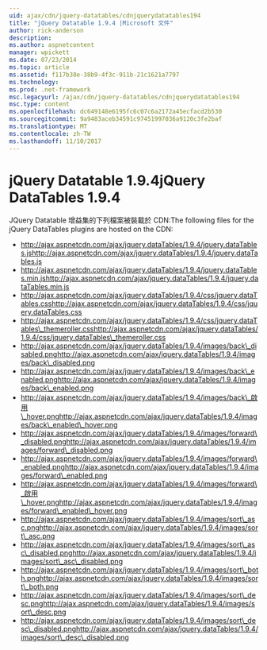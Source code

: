 ```yaml
---
uid: ajax/cdn/jquery-datatables/cdnjquerydatatables194
title: "jQuery Datatable 1.9.4 |Microsoft 文件"
author: rick-anderson
description: 
ms.author: aspnetcontent
manager: wpickett
ms.date: 07/23/2014
ms.topic: article
ms.assetid: f117b38e-38b9-4f3c-911b-21c1621a7797
ms.technology: 
ms.prod: .net-framework
msc.legacyurl: /ajax/cdn/jquery-datatables/cdnjquerydatatables194
msc.type: content
ms.openlocfilehash: dc649148e6195fc6c07c6a2172a45ecfacd2b530
ms.sourcegitcommit: 9a9483aceb34591c97451997036a9120c3fe2baf
ms.translationtype: MT
ms.contentlocale: zh-TW
ms.lasthandoff: 11/10/2017
---
```

<a name="jquery-datatables-194"></a><span data-ttu-id="8c68d-102">jQuery Datatable 1.9.4</span><span class="sxs-lookup"><span data-stu-id="8c68d-102">jQuery DataTables 1.9.4</span></span>
====================
<span data-ttu-id="8c68d-103">JQuery Datatable 增益集的下列檔案被裝載於 CDN:</span><span class="sxs-lookup"><span data-stu-id="8c68d-103">The following files for the jQuery DataTables plugins are hosted on the CDN:</span></span>

- <span data-ttu-id="8c68d-104">http://ajax.aspnetcdn.com/ajax/jquery.dataTables/1.9.4/jquery.dataTables.js</span><span class="sxs-lookup"><span data-stu-id="8c68d-104">http://ajax.aspnetcdn.com/ajax/jquery.dataTables/1.9.4/jquery.dataTables.js</span></span>
- <span data-ttu-id="8c68d-105">http://ajax.aspnetcdn.com/ajax/jquery.dataTables/1.9.4/jquery.dataTables.min.js</span><span class="sxs-lookup"><span data-stu-id="8c68d-105">http://ajax.aspnetcdn.com/ajax/jquery.dataTables/1.9.4/jquery.dataTables.min.js</span></span>
- <span data-ttu-id="8c68d-106">http://ajax.aspnetcdn.com/ajax/jquery.dataTables/1.9.4/css/jquery.dataTables.css</span><span class="sxs-lookup"><span data-stu-id="8c68d-106">http://ajax.aspnetcdn.com/ajax/jquery.dataTables/1.9.4/css/jquery.dataTables.css</span></span>
- <span data-ttu-id="8c68d-107">http://ajax.aspnetcdn.com/ajax/jquery.dataTables/1.9.4/css/jquery.dataTables\_themeroller.css</span><span class="sxs-lookup"><span data-stu-id="8c68d-107">http://ajax.aspnetcdn.com/ajax/jquery.dataTables/1.9.4/css/jquery.dataTables\_themeroller.css</span></span>
- <span data-ttu-id="8c68d-108">http://ajax.aspnetcdn.com/ajax/jquery.dataTables/1.9.4/images/back\_disabled.png</span><span class="sxs-lookup"><span data-stu-id="8c68d-108">http://ajax.aspnetcdn.com/ajax/jquery.dataTables/1.9.4/images/back\_disabled.png</span></span>
- <span data-ttu-id="8c68d-109">http://ajax.aspnetcdn.com/ajax/jquery.dataTables/1.9.4/images/back\_enabled.png</span><span class="sxs-lookup"><span data-stu-id="8c68d-109">http://ajax.aspnetcdn.com/ajax/jquery.dataTables/1.9.4/images/back\_enabled.png</span></span>
- <span data-ttu-id="8c68d-110">http://ajax.aspnetcdn.com/ajax/jquery.dataTables/1.9.4/images/back\_啟用\_hover.png</span><span class="sxs-lookup"><span data-stu-id="8c68d-110">http://ajax.aspnetcdn.com/ajax/jquery.dataTables/1.9.4/images/back\_enabled\_hover.png</span></span>
- <span data-ttu-id="8c68d-111">http://ajax.aspnetcdn.com/ajax/jquery.dataTables/1.9.4/images/forward\_disabled.png</span><span class="sxs-lookup"><span data-stu-id="8c68d-111">http://ajax.aspnetcdn.com/ajax/jquery.dataTables/1.9.4/images/forward\_disabled.png</span></span>
- <span data-ttu-id="8c68d-112">http://ajax.aspnetcdn.com/ajax/jquery.dataTables/1.9.4/images/forward\_enabled.png</span><span class="sxs-lookup"><span data-stu-id="8c68d-112">http://ajax.aspnetcdn.com/ajax/jquery.dataTables/1.9.4/images/forward\_enabled.png</span></span>
- <span data-ttu-id="8c68d-113">http://ajax.aspnetcdn.com/ajax/jquery.dataTables/1.9.4/images/forward\_啟用\_hover.png</span><span class="sxs-lookup"><span data-stu-id="8c68d-113">http://ajax.aspnetcdn.com/ajax/jquery.dataTables/1.9.4/images/forward\_enabled\_hover.png</span></span>
- <span data-ttu-id="8c68d-114">http://ajax.aspnetcdn.com/ajax/jquery.dataTables/1.9.4/images/sort\_asc.png</span><span class="sxs-lookup"><span data-stu-id="8c68d-114">http://ajax.aspnetcdn.com/ajax/jquery.dataTables/1.9.4/images/sort\_asc.png</span></span>
- <span data-ttu-id="8c68d-115">http://ajax.aspnetcdn.com/ajax/jquery.dataTables/1.9.4/images/sort\_asc\_disabled.png</span><span class="sxs-lookup"><span data-stu-id="8c68d-115">http://ajax.aspnetcdn.com/ajax/jquery.dataTables/1.9.4/images/sort\_asc\_disabled.png</span></span>
- <span data-ttu-id="8c68d-116">http://ajax.aspnetcdn.com/ajax/jquery.dataTables/1.9.4/images/sort\_both.png</span><span class="sxs-lookup"><span data-stu-id="8c68d-116">http://ajax.aspnetcdn.com/ajax/jquery.dataTables/1.9.4/images/sort\_both.png</span></span>
- <span data-ttu-id="8c68d-117">http://ajax.aspnetcdn.com/ajax/jquery.dataTables/1.9.4/images/sort\_desc.png</span><span class="sxs-lookup"><span data-stu-id="8c68d-117">http://ajax.aspnetcdn.com/ajax/jquery.dataTables/1.9.4/images/sort\_desc.png</span></span>
- <span data-ttu-id="8c68d-118">http://ajax.aspnetcdn.com/ajax/jquery.dataTables/1.9.4/images/sort\_desc\_disabled.png</span><span class="sxs-lookup"><span data-stu-id="8c68d-118">http://ajax.aspnetcdn.com/ajax/jquery.dataTables/1.9.4/images/sort\_desc\_disabled.png</span></span>
